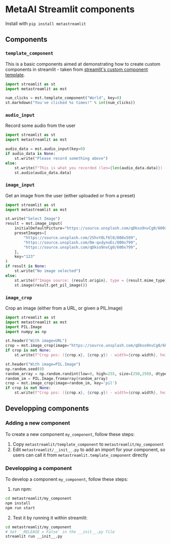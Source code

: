 # MetaAI Streamlit components

Install with `pip install metastreamlit`

## Components
### `template_component`

This is a basic components aimed at demonstrating how to create custom components in streamlit - taken from [streamlit's custom component template](https://github.com/streamlit/component-template).

```python
import streamlit as st
import metastreamlit as mst

num_clicks = mst.template_component("World", key=0)
st.markdown("You've clicked %s times!" % int(num_clicks))
```

### `audio_input`

Record some audio from the user

```python
import streamlit as st
import metastreamlit as mst

audio_data = mst.audio_input(key=0)
if audio_data is None:
    st.write("Please record something above")
else:
    st.write(f"This is what you recorded (len={len(audio_data.data)}) - type={audio_data.mime_type}")
    st.audio(audio_data.data)
```

### `image_input`

Get an image from the user (either uploaded or from a preset)

```python
import streamlit as st
import metastreamlit as mst

st.write("Select Image")
result = mst.image_input(
    initialDefaultPicture="https://source.unsplash.com/qDkso9nvCg0/600x799",
    presetImages=[
        "https://source.unsplash.com/2ShvY8Lf6l0/800x599",
        "https://source.unsplash.com/Dm-qxdynoEc/800x799",
        "https://source.unsplash.com/qDkso9nvCg0/600x799",
    ],
    key="123"
)
if result is None:
    st.write("No image selected")
else:
    st.write(f"Image source: {result.origin}, type = {result.mime_type}")
    st.image(result.get_pil_image())
```

### `image_crop`

Crop an image (either from a URL, or given a PIL.Image)

```python
import streamlit as st
import metastreamlit as mst
import PIL.Image
import numpy as np

st.header("With image=URL")
crop = mst.image_crop(image="https://source.unsplash.com/qDkso9nvCg0/600x799", key='url')
if crop is not None:
    st.write(f"Crop pos: ({crop.x}, {crop.y}) - width={crop.width}, height={crop.height}")

st.header("With image=PIL.Image")
np.random.seed(0)
random_array = np.random.randint(low=0, high=255, size=(250,250), dtype=np.uint8)
random_im = PIL.Image.fromarray(random_array)
crop = mst.image_crop(image=random_im, key='pil')
if crop is not None:
    st.write(f"Crop pos: ({crop.x}, {crop.y}) - width={crop.width}, height={crop.height}")
```

## Developping components

### Adding a new component

To create a new component `my_component`, follow these steps:
1. Copy `metastreamlit/template_component` to `metastreamlit/my_component`
2. Edit `metastreamlit/__init__.py` to add an import for your component, so users can call it from `metastreamlit.template_component` directly

### Developping a component

To develop a component `my_component`, follow these steps:
1. run npm:
```bash
cd metastreamlit/my_component
npm install
npm run start
```
2. Test it by running it within streamlit:
```bash
cd metastreamlit/my_component
# Set `_RELEASE = False` in the __init__.py file
streamlit run __init__.py
```
